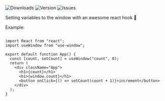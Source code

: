 ![Downloads](https://img.shields.io/npm/dt/use-window) ![Version](https://img.shields.io/npm/v/use-window) ![Issues](https://img.shields.io/bitbucket/issues-raw/jildertvenema/use-window)

Setting variables to the window with an awesome react hook 🎣


Example:
```

import React from "react";
import useWindow from "use-window";

export default function App() {
  const [count, setCount] = useWindow("count", 0);
  return (
    <div className="App">
      <h1>{count}</h1>
      <h1>{window.count}</h1>
      <button onClick={() => setCount(count + 1)}>increment</button>
    </div>
  );
}

```
